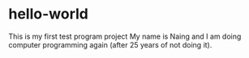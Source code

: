 # hello-world
This is my first test program project
My name is Naing and I am doing computer programming again (after 25 years of not doing it).
